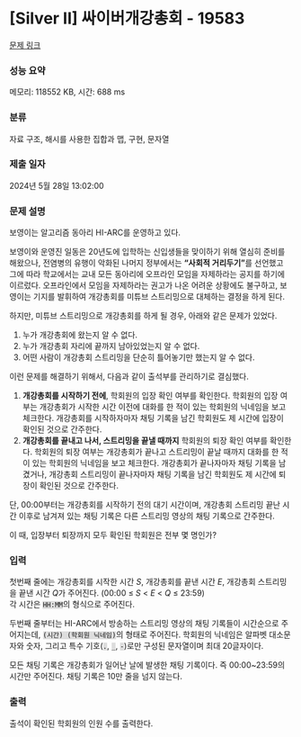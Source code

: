 # [Silver II] 싸이버개강총회 - 19583 

[문제 링크](https://www.acmicpc.net/problem/19583) 

### 성능 요약

메모리: 118552 KB, 시간: 688 ms

### 분류

자료 구조, 해시를 사용한 집합과 맵, 구현, 문자열

### 제출 일자

2024년 5월 28일 13:02:00

### 문제 설명

<p>보영이는 알고리즘 동아리 HI-ARC를 운영하고 있다.</p>

<p>보영이와 운영진 일동은 20년도에 입학하는 신입생들을 맞이하기 위해 열심히 준비를 해왔으나, 전염병의 유행이 악화된 나머지 정부에서는 <strong>“사회적 거리두기”</strong>를 선언했고 그에 따라 학교에서는 교내 모든 동아리에 오프라인 모임을 자제하라는 공지를 하기에 이르렀다. 오프라인에서 모임을 자제하라는 권고가 나온 어려운 상황에도 불구하고, 보영이는 기지를 발휘하여 개강총회를 미튜브 스트리밍으로 대체하는 결정을 하게 된다.</p>

<p>하지만, 미튜브 스트리밍으로 개강총회를 하게 될 경우, 아래와 같은 문제가 있었다.</p>

<ol>
	<li>누가 개강총회에 왔는지 알 수 없다.</li>
	<li>누가 개강총회 자리에 끝까지 남아있었는지 알 수 없다.</li>
	<li>어떤 사람이 개강총회 스트리밍을 단순히 틀어놓기만 했는지 알 수 없다.</li>
</ol>

<p>이런 문제를 해결하기 위해서, 다음과 같이 출석부를 관리하기로 결심했다.</p>

<ol>
	<li><strong>개강총회를 시작하기 전에</strong>, 학회원의 입장 확인 여부를 확인한다. 학회원의 입장 여부는 개강총회가 시작한 시간 이전에 대화를 한 적이 있는 학회원의 닉네임을 보고 체크한다. 개강총회를 시작하자마자 채팅 기록을 남긴 학회원도 제 시간에 입장이 확인된 것으로 간주한다.</li>
	<li><strong>개강총회를 끝내고 나서, 스트리밍을 끝낼 때까지</strong> 학회원의 퇴장 확인 여부를 확인한다. 학회원의 퇴장 여부는 개강총회가 끝나고 스트리밍이 끝날 때까지 대화를 한 적이 있는 학회원의 닉네임을 보고 체크한다. 개강총회가 끝나자마자 채팅 기록을 남겼거나, 개강총회 스트리밍이 끝나자마자 채팅 기록을 남긴 학회원도 제 시간에 퇴장이 확인된 것으로 간주한다.  </li>
</ol>

<p>단, 00:00부터는 개강총회를 시작하기 전의 대기 시간이며, 개강총회 스트리밍 끝난 시간 이후로 남겨져 있는 채팅 기록은 다른 스트리밍 영상의 채팅 기록으로 간주한다.</p>

<p>이 때, 입장부터 퇴장까지 모두 확인된 학회원은 전부 몇 명인가?</p>

### 입력 

 <p>첫번째 줄에는 개강총회를 시작한 시간 <em>S</em>, 개강총회를 끝낸 시간 <em>E</em>, 개강총회 스트리밍을 끝낸 시간 <em>Q</em>가 주어진다. (00:00 ≤ <em>S</em> < <em>E</em> < <em>Q</em> ≤ 23:59)<br>
각 시간은 <code><span style="background-color:#dddddd;">HH:MM</span></code>의 형식으로 주어진다.</p>

<p>두번째 줄부터는 HI-ARC에서 방송하는 스트리밍 영상의 채팅 기록들이 시간순으로 주어지는데, <code><span style="background-color:#dddddd;">(시간) (학회원 닉네임)</span></code>의 형태로 주어진다. 학회원의 닉네임은 알파벳 대소문자와 숫자, 그리고 특수 기호(<code><span style="background-color:#dddddd;">.</span></code>, <code><span style="background-color:#dddddd;">_</span></code>, <code><span style="background-color:#dddddd;">-</span></code>)로만 구성된 문자열이며 최대 20글자이다.</p>

<p>모든 채팅 기록은 개강총회가 일어난 날에 발생한 채팅 기록이다. 즉 00:00~23:59의 시간만 주어진다. 채팅 기록은 10만 줄을 넘지 않는다.</p>

### 출력 

 <p>출석이 확인된 학회원의 인원 수를 출력한다.</p>

